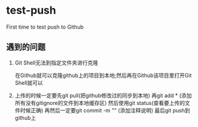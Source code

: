 # test-push
First time to test push to Github
## 遇到的问题
1. Git Shell无法到指定文件夹进行克隆

   在Github就可以克隆github上的项目到本地;然后再在Github该项目里打开Git Shell就可以
  
2. 上传的时候一定要先git pull(把github修改过的同步到本地)
   再git add * (添加所有没有gitignore的文件到本地缓存区)
   然后使用git status(查看要上传的文件时候正确)
   再然后一定要git commit -m "" (添加注释说明)
   最后git push到github上
